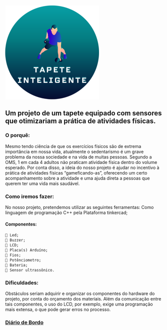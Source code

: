 ![Logotipo](./img/2.png)

## Um projeto de um tapete equipado com sensores que otimizariam a prática de atividades físicas.

### O porquê:
Mesmo tendo ciência de que os exercícios físicos são de extrema importância em nossa vida, atualmente o sedentarismo é um grave problema da nossa sociedade e na vida de muitas pessoas. Segundo a OMS, 1 em cada 4 adultos não praticam atividade física dentro do volume esperado. Por conta disso, a ideia do nosso projeto é ajudar no incentivo à prática de atividades físicas “gameficando-as”, oferecendo um certo acompanhamento sobre a atividade e uma ajuda direta a pessoas que querem ter uma vida mais saudável.


### Como iremos fazer:

No nosso projeto, pretendemos utilizar as seguintes ferramentas: 
Como linguagem de programação C++ pela Plataforma tinkercad; 

#### Componentes: 

```
🥈 Led; 
🥈 Buzzer; 
🥈 LCD; 
🥈 Placa(s) Arduíno; 
🥈 Fios; 
🥈 Potênciometro; 
🥈 Bateria; 
🥈 Sensor ultrassônico.
```

### Dificuldades:
Obstáculos seriam adquirir e organizar os componentes do hardware do projeto, por conta do orçamento dos materiais. 
Além da comunicação entre tais componentes, o uso do LCD, por exemplo, exige uma programação mais extensa, o que pode gerar erros no processo.

### [Diário de Bordo](https://github.com/danttunes/Tapete_inteligente/blob/main/diario_de_bordo.md)
